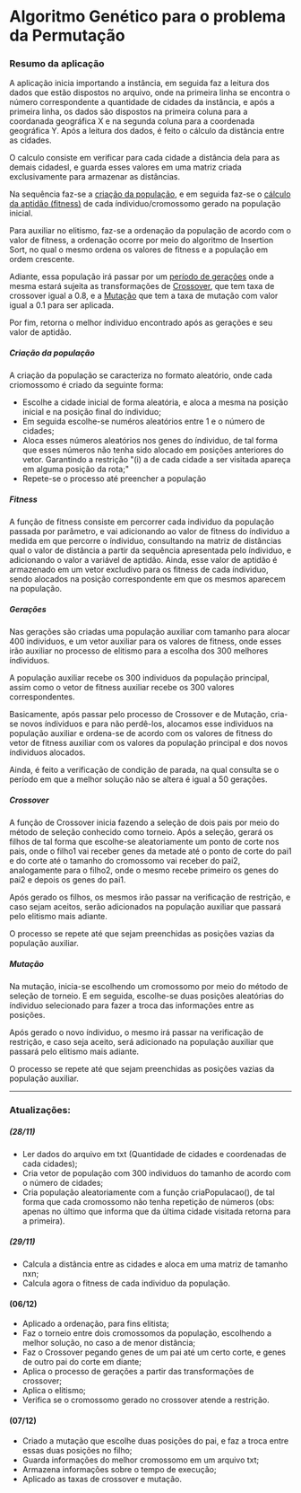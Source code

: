 # Algoritmo Genético para o problema da Permutação

<h3>Resumo da aplicação</h3>

<div id="main">
  <p>A aplicação inicia importando a instância, em seguida faz a leitura dos dados que estão dispostos no arquivo, onde na primeira linha se encontra o número correspondente a quantidade de cidades da instância, e após a primeira linha, os dados são dispostos na primeira coluna para a coordanada geográfica X e na segunda coluna para a coordenada geográfica Y. Após a leitura dos dados, é feito o cálculo da distância entre as cidades.</p>
  <p>O calculo consiste em verificar para cada cidade a distância dela para as demais cidadesl, e guarda esses valores em uma matriz criada exclusivamente para armazenar as distâncias.</p>
  <p>Na sequência faz-se a <a href="#criaPopulacao">criação da população</a>, e em seguida faz-se o <a href="#fitness">cálculo da aptidão (fitness)</a> de cada índividuo/cromossomo gerado na população inicial.</p>
  <p>Para auxiliar no elitismo, faz-se a ordenação da população de acordo com o valor de fitness, a ordenação ocorre por meio do algoritmo de Insertion Sort, no qual o mesmo ordena os valores de fitness e a população em ordem crescente.</p>
  <p>Adiante, essa população irá passar por um <a href="#geracoes">período de gerações</a> onde a mesma estará sujeita as transformações de <a href="#crossover">Crossover</a>, que tem taxa de crossover igual a 0.8, e a <a href="#mutacao">Mutação</a> que tem a taxa de mutação com valor igual a 0.1 para ser aplicada.</p>
  <p>Por fim, retorna o melhor índividuo encontrado após as gerações e seu valor de aptidão.</p>
</div>

<div id="criaPopulacao">
  <h5>Criação da população</h5>
  <p>A criação da população se caracteriza no formato aleatório, onde cada criomossomo é criado da seguinte forma:</p>
  <ul>
    <li>Escolhe a cidade inicial de forma aleatória, e aloca a mesma na posição inicial e na posição final do índividuo;</li>
    <li>Em seguida escolhe-se numéros aleatórios entre 1 e o número de cidades;</li>
    <li>Aloca esses números aleatórios nos genes do índividuo, de tal forma que esses números não tenha sido alocado em posições anteriores do vetor. Garantindo a restrição "(i) a de cada cidade a ser visitada apareça em alguma posição da rota;" </li>
    <li>Repete-se o processo até preencher a população</li>
  </ul>
</div>

<div id="fitness">
  <h5>Fitness</h5>
  <p>A função de fitness consiste em percorrer cada individuo da população passada por parâmetro, e vai adicionando ao valor de fitness do índividuo a medida em que percorre o índividuo, consultando na matriz de distâncias qual o valor de distância a partir da sequência apresentada pelo índividuo, e adicionando o valor a variável de aptidão. Ainda, esse valor de aptidão é armazenado em um vetor excludivo para os fitness de cada índividuo, sendo alocados na posição correspondente em que os mesmos aparecem na população.</p>
</div>

<div id="geracoes">
  <h5>Gerações</h5>
  <p>Nas gerações são criadas uma população auxiliar com tamanho para alocar 400 individuos, e um vetor auxiliar para os valores de fitness, onde esses irão auxiliar no processo de elitismo para a escolha dos 300 melhores índividuos.</p>
  <p>A população auxiliar recebe os 300 individuos da população principal, assim como o vetor de fitness auxiliar recebe os 300 valores correspondentes.</p>
  <p>Basicamente, após passar pelo processo de Crossover e de Mutação, cria-se novos índividuos e para não perdê-los, alocamos esse individuos na população auxiliar e ordena-se de acordo com os valores de fitness do vetor de fitness auxiliar com os valores da população principal e dos novos índividuos alocados.</p>
  <p>Ainda, é feito a verificação de condição de parada, na qual consulta se o período em que a melhor solução não se altera é igual a 50 gerações.</p>
</div>

<div id="crossover">
  <h5>Crossover</h5>
  <p>A função de Crossover inicia fazendo a seleção de dois pais por meio do método de seleção conhecido como torneio. Após a seleção, gerará os filhos de tal forma que escolhe-se aleatoriamente um ponto de corte nos pais, onde o filho1 vai receber genes da metade até o ponto de corte do pai1 e do corte até o tamanho do cromossomo vai receber do pai2, analogamente para o filho2, onde o mesmo recebe primeiro os genes do pai2 e depois os genes do pai1.</p>
  <p>Após gerado os filhos, os mesmos irão passar na verificação de restrição, e caso sejam aceitos, serão adicionados na população auxiliar que passará pelo elitismo mais adiante.</p>
  <p>O processo se repete até que sejam preenchidas as posições vazias da população auxiliar.</p>
</div>

<div id="mutacao">
  <h5>Mutação</h5>
  <p>Na mutação, inicia-se escolhendo um cromossomo por meio do método de seleção de torneio. E em seguida, escolhe-se duas posições aleatórias do índividuo selecionado para fazer a troca das informações entre as posições.</p>
  <p>Após gerado o novo índividuo, o mesmo irá passar na verificação de restrição, e caso seja aceito, será adicionado na população auxiliar que passará pelo elitismo mais adiante.</p>
  <p>O processo se repete até que sejam preenchidas as posições vazias da população auxiliar.</p>
</div>

<hr/>

### Atualizações:
##### (28/11)
- Ler dados do arquivo em txt (Quantidade de cidades e coordenadas de cada cidades);
- Cria vetor de população com 300 individuos do tamanho de acordo com o número de cidades;
- Cria população aleatoriamente com a função criaPopulacao(), de tal forma que cada cromossomo não tenha repetição de números (obs: apenas no último que informa que da última cidade visitada retorna para a primeira).

##### (29/11)
- Calcula a distância entre as cidades e aloca em uma matriz de tamanho nxn;
- Calcula agora o fitness de cada individuo da população.

#### (06/12)
- Aplicado a ordenação, para fins elitista;
- Faz o torneio entre dois cromossomos da população, escolhendo a melhor solução, no caso a de menor distância;
- Faz o Crossover pegando genes de um pai até um certo corte, e genes de outro pai do corte em diante;
- Aplica o processo de gerações a partir das transformações de crossover;
- Aplica o elitismo;
- Verifica se o cromossomo gerado no crossover atende a restrição.

#### (07/12)
- Criado a mutação que escolhe duas posições do pai, e faz a troca entre essas duas posições no filho;
- Guarda informações do melhor cromossomo em um arquivo txt;
- Armazena informações sobre o tempo de execução;
- Aplicado as taxas de crossover e mutação.

